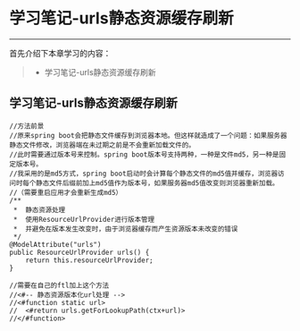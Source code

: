 # 学习笔记-urls静态资源缓存刷新
 
------

首先介绍下本章学习的内容：
 
> * 学习笔记-urls静态资源缓存刷新

## 学习笔记-urls静态资源缓存刷新
    //方法前景
    //原来spring boot会把静态文件缓存到浏览器本地。但这样就造成了一个问题：如果服务器静态文件修改，浏览器端在未过期之前是不会重新加载文件的。
    //此时需要通过版本号来控制。spring boot版本号支持两种，一种是文件md5，另一种是固定版本号。
    //我采用的是md5方式，spring boot启动时会计算每个静态文件的md5值并缓存，浏览器访问时每个静态文件后缀前加上md5值作为版本号，如果服务器md5值改变则浏览器重新加载。
    //（需要重启应用才会重新生成md5）
    /**
     *  静态资源处理
     *  使用ResourceUrlProvider进行版本管理
     *  并避免在版本发生改变时，由于浏览器缓存而产生资源版本未改变的错误
     */
    @ModelAttribute("urls")
    public ResourceUrlProvider urls() {
        return this.resourceUrlProvider;
    }

    //需要在自己的ftl加上这个方法
    //<#-- 静态资源版本化url处理 -->
    //<#function static url>
    //	<#return urls.getForLookupPath(ctx+url)>
    //</#function>